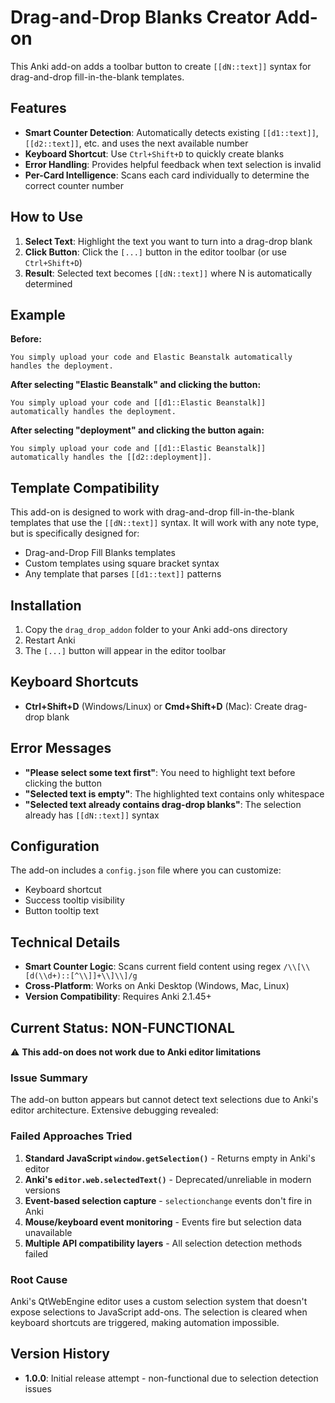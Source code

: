 # Drag-and-Drop Blanks Creator Add-on

This Anki add-on adds a toolbar button to create `[[dN::text]]` syntax for drag-and-drop fill-in-the-blank templates.

## Features

- **Smart Counter Detection**: Automatically detects existing `[[d1::text]]`, `[[d2::text]]`, etc. and uses the next available number
- **Keyboard Shortcut**: Use `Ctrl+Shift+D` to quickly create blanks
- **Error Handling**: Provides helpful feedback when text selection is invalid
- **Per-Card Intelligence**: Scans each card individually to determine the correct counter number

## How to Use

1. **Select Text**: Highlight the text you want to turn into a drag-drop blank
2. **Click Button**: Click the `[...]` button in the editor toolbar (or use `Ctrl+Shift+D`)
3. **Result**: Selected text becomes `[[dN::text]]` where N is automatically determined

## Example

**Before:**
```
You simply upload your code and Elastic Beanstalk automatically handles the deployment.
```

**After selecting "Elastic Beanstalk" and clicking the button:**
```
You simply upload your code and [[d1::Elastic Beanstalk]] automatically handles the deployment.
```

**After selecting "deployment" and clicking the button again:**
```
You simply upload your code and [[d1::Elastic Beanstalk]] automatically handles the [[d2::deployment]].
```

## Template Compatibility

This add-on is designed to work with drag-and-drop fill-in-the-blank templates that use the `[[dN::text]]` syntax. It will work with any note type, but is specifically designed for:

- Drag-and-Drop Fill Blanks templates
- Custom templates using square bracket syntax
- Any template that parses `[[d1::text]]` patterns

## Installation

1. Copy the `drag_drop_addon` folder to your Anki add-ons directory
2. Restart Anki
3. The `[...]` button will appear in the editor toolbar

## Keyboard Shortcuts

- **Ctrl+Shift+D** (Windows/Linux) or **Cmd+Shift+D** (Mac): Create drag-drop blank

## Error Messages

- **"Please select some text first"**: You need to highlight text before clicking the button
- **"Selected text is empty"**: The highlighted text contains only whitespace
- **"Selected text already contains drag-drop blanks"**: The selection already has `[[dN::text]]` syntax

## Configuration

The add-on includes a `config.json` file where you can customize:
- Keyboard shortcut
- Success tooltip visibility
- Button tooltip text

## Technical Details

- **Smart Counter Logic**: Scans current field content using regex `/\\[\\[d(\\d+)::[^\\]]+\\]\\]/g`
- **Cross-Platform**: Works on Anki Desktop (Windows, Mac, Linux)
- **Version Compatibility**: Requires Anki 2.1.45+

## Current Status: NON-FUNCTIONAL

⚠️ **This add-on does not work due to Anki editor limitations**

### Issue Summary
The add-on button appears but cannot detect text selections due to Anki's editor architecture. Extensive debugging revealed:

### Failed Approaches Tried
1. **Standard JavaScript `window.getSelection()`** - Returns empty in Anki's editor
2. **Anki's `editor.web.selectedText()`** - Deprecated/unreliable in modern versions
3. **Event-based selection capture** - `selectionchange` events don't fire in Anki
4. **Mouse/keyboard event monitoring** - Events fire but selection data unavailable
5. **Multiple API compatibility layers** - All selection detection methods failed

### Root Cause
Anki's QtWebEngine editor uses a custom selection system that doesn't expose selections to JavaScript add-ons. The selection is cleared when keyboard shortcuts are triggered, making automation impossible.

## Version History

- **1.0.0**: Initial release attempt - non-functional due to selection detection issues